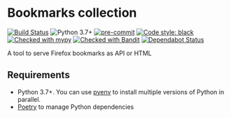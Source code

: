 # Bookmarks collection

[![Build Status](https://img.shields.io/endpoint.svg?url=https%3A%2F%2Factions-badge.atrox.dev%2Fnymous%2Fbookmarks_collection%2Fbadge&style=flat)](https://actions-badge.atrox.dev/nymous/bookmarks_collection/goto)
![Python 3.7+](https://img.shields.io/badge/python-3.7+-green.svg?logo=python)
[![pre-commit](https://img.shields.io/badge/pre--commit-enabled-brightgreen?logo=pre-commit&logoColor=white)](https://github.com/pre-commit/pre-commit)
[![Code style: black](https://img.shields.io/badge/code%20style-black-000000.svg)][black]
[![Checked with mypy](http://www.mypy-lang.org/static/mypy_badge.svg)][mypy]
[![Checked with Bandit](https://img.shields.io/badge/bandit-checked-lightgrey.svg)][bandit]
[![Dependabot Status](https://api.dependabot.com/badges/status?host=github&repo=nymous/bookmarks_collection)](https://dependabot.com)

A tool to serve Firefox bookmarks as API or HTML

## Requirements

  * Python 3.7+. You can use [pyenv][pyenv-installation] to install multiple versions of Python in parallel.
  * [Poetry][poetry] to manage Python dependencies


[bandit]: https://github.com/PyCQA/bandit
[black]: https://github.com/python/black
[mypy]: http://mypy-lang.org/
[poetry]: https://poetry.eustace.io/
[pyenv-installation]: https://github.com/pyenv/pyenv#installation
